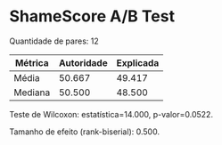 # ShameScore A/B Test

Quantidade de pares: 12

| Métrica | Autoridade | Explicada |
| --- | --- | --- |
| Média | 50.667 | 49.417 |
| Mediana | 50.500 | 48.500 |

Teste de Wilcoxon: estatística=14.000, p-valor=0.0522.

Tamanho de efeito (rank-biserial): 0.500.
